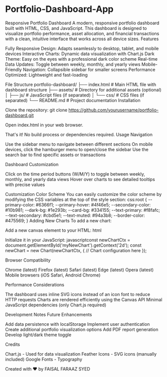 # Portfolio-Dashboard-App
Responsive Portfolio Dashboard
A modern, responsive portfolio dashboard built with HTML, CSS, and JavaScript. This dashboard is designed to visualize portfolio performance, asset allocation, and financial transactions with a clean, intuitive interface that works across all device sizes.
Features

Fully Responsive Design: Adapts seamlessly to desktop, tablet, and mobile devices
Interactive Charts: Dynamic data visualization with Chart.js
Dark Theme: Easy on the eyes with a professional dark color scheme
Real-time Data Updates: Toggle between weekly, monthly, and yearly views
Mobile-Friendly Navigation: Collapsible sidebar for smaller screens
Performance Optimized: Lightweight and fast-loading

File Structure
portfolio-dashboard/
├── index.html          # Main HTML file with dashboard structure
├── assets/             # Directory for additional assets (optional)
│   ├── js/             # JavaScript files (if separated)
│   └── css/            # CSS files (if separated)
└── README.md           # Project documentation
Installation

Clone the repository:
git clone https://github.com/yourusername/portfolio-dashboard.git

Open index.html in your web browser.

That's it! No build process or dependencies required.
Usage
Navigation

Use the sidebar menu to navigate between different sections
On mobile devices, click the hamburger menu to open/close the sidebar
Use the search bar to find specific assets or transactions

Dashboard Customization

Click on the time period buttons (W/M/Y) to toggle between weekly, monthly, and yearly data views
Hover over charts to see detailed tooltips with precise values

Customization
Color Scheme
You can easily customize the color scheme by modifying the CSS variables at the top of the style section:
css:root {
    --primary-color: #6366f1;
    --primary-hover: #4f46e5;
    --secondary-color: #10b981;
    --dark-bg: #1e293b;
    --card-bg: #334155;
    --text-primary: #f8fafc;
    --text-secondary: #cbd5e1;
    --text-muted: #94a3b8;
    --border-color: #475569;
}
Adding New Charts
To add a new chart:

Add a new canvas element to your HTML:
html<canvas id="myNewChart"></canvas>

Initialize it in your JavaScript:
javascriptconst newChartCtx = document.getElementById('myNewChart').getContext('2d');
const newChart = new Chart(newChartCtx, {
    // Chart configuration here
});


Browser Compatibility

Chrome (latest)
Firefox (latest)
Safari (latest)
Edge (latest)
Opera (latest)
Mobile browsers (iOS Safari, Android Chrome)

Performance Considerations

The dashboard uses inline SVG icons instead of an icon font to reduce HTTP requests
Charts are rendered efficiently using the Canvas API
Minimal JavaScript dependencies (only Chart.js required)

Development Notes
Future Enhancements

Add data persistence with localStorage
Implement user authentication
Create additional portfolio visualization options
Add PDF report generation
Develop light/dark theme toggle

Credits

Chart.js - Used for data visualization
Feather Icons - SVG icons (manually included)
Google Fonts - Typography


Created with ❤️ by FAISAL FARAAZ SYED

